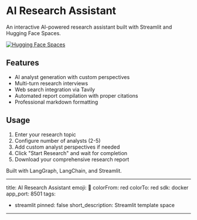 # AI Research Assistant 

An interactive AI-powered research assistant built with Streamlit and Hugging Face Spaces.

[![Hugging Face Spaces](https://img.shields.io/badge/🤗%20View%20on%20Hugging%20Face-blue?logo=huggingface&logoColor=white)](https://huggingface.co/spaces/TamirG765/AI-Research-Assistant)

## Features
- AI analyst generation with custom perspectives
- Multi-turn research interviews
- Web search integration via Tavily
- Automated report compilation with proper citations
- Professional markdown formatting

## Usage
1. Enter your research topic
2. Configure number of analysts (2-5)
3. Add custom analyst perspectives if needed
4. Click "Start Research" and wait for completion
5. Download your comprehensive research report

Built with LangGraph, LangChain, and Streamlit.

---
title: AI Research Assistant
emoji: 🚀
colorFrom: red
colorTo: red
sdk: docker
app_port: 8501
tags:
- streamlit
pinned: false
short_description: Streamlit template space
---